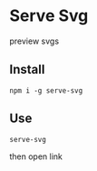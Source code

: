 # Serve Svg

preview svgs


## Install
```
npm i -g serve-svg
```

## Use

```
serve-svg
```

then open link